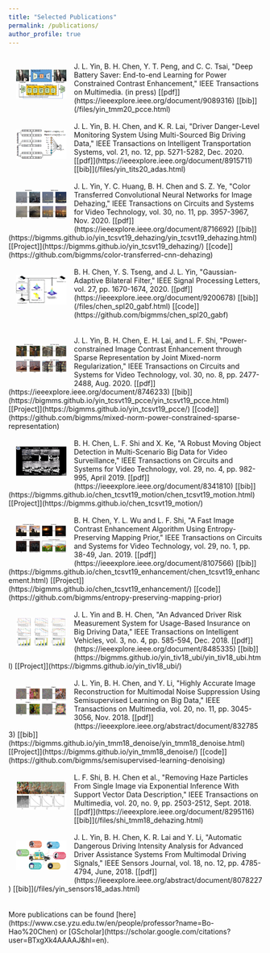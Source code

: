 ```yaml
---
title: "Selected Publications"
permalink: /publications/
author_profile: true
---
```


<br>
<img src='/images/yin_tmm20_pcce.png' width="100" style="float: left; margin: 15px">
J. L. Yin, B. H. Chen, Y. T. Peng, and C. C. Tsai, "Deep Battery Saver: End-to-end Learning for Power Constrained Contrast Enhancement," IEEE Transactions on Multimedia. (in press) [[pdf]](https://ieeexplore.ieee.org/document/9089316) [[bib]](/files/yin_tmm20_pcce.html)
<br>
<br>
<img src='/images/yin_tits20_adas.png' width="100" style="float: left; margin: 15px">
J. L. Yin, B. H. Chen, and K. R. Lai, "Driver Danger-Level Monitoring System Using Multi-Sourced Big Driving Data," IEEE Transactions on Intelligent Transportation Systems, vol. 21, no. 12, pp. 5271-5282, Dec. 2020. [[pdf]](https://ieeexplore.ieee.org/document/8915711) [[bib]](/files/yin_tits20_adas.html)
<br>
<br>
<img src='/images/yin_tcsvt19_dehazing.png' width="100" style="float: left; margin: 15px">
J. L. Yin, Y. C. Huang, B. H. Chen and S. Z. Ye, "Color Transferred Convolutional Neural Networks for Image Dehazing," IEEE Transactions on Circuits and Systems for Video Technology, vol. 30, no. 11, pp. 3957-3967, Nov. 2020. [[pdf]](https://ieeexplore.ieee.org/document/8716692) [[bib]](https://bigmms.github.io/yin_tcsvt19_dehazing/yin_tcsvt19_dehazing.html) [[Project]](https://bigmms.github.io/yin_tcsvt19_dehazing/) [[code]](https://github.com/bigmms/color-transferred-cnn-dehazing)
<br>
<br>
<img src='/images/chen_spl20_gabf.png' width="100" style="float: left; margin: 15px">
B. H. Chen, Y. S. Tseng, and J. L. Yin, "Gaussian-Adaptive Bilateral Filter," IEEE Signal Processing Letters, vol. 27, pp. 1670-1674, 2020. [[pdf]](https://ieeexplore.ieee.org/document/9200678) [[bib]](/files/chen_spl20_gabf.html) [[code]](https://github.com/bigmms/chen_spl20_gabf)
<br>
<br>
<br>
<img src='/images/yin_tcsvt19_pcce.png' width="100" style="float: left; margin: 15px">
J. L. Yin, B. H. Chen, E. H. Lai, and L. F. Shi, "Power-constrained Image Contrast Enhancement through Sparse Representation by Joint Mixed-norm Regularization," IEEE Transactions on Circuits and Systems for Video Technology, vol. 30, no. 8, pp. 2477-2488, Aug. 2020. [[pdf]](https://ieeexplore.ieee.org/document/8746233) [[bib]](https://bigmms.github.io/yin_tcsvt19_pcce/yin_tcsvt19_pcce.html) [[Project]](https://bigmms.github.io/yin_tcsvt19_pcce/) [[code]](https://github.com/bigmms/mixed-norm-power-constrained-sparse-representation)
<br>
<br>
<img src='/images/chen_tcsvt19_motion.png' width="100" style="float: left; margin: 15px">
B. H. Chen, L. F. Shi and X. Ke, "A Robust Moving Object Detection in Multi-Scenario Big Data for Video Surveillance," IEEE Transactions on Circuits and Systems for Video Technology, vol. 29, no. 4, pp. 982-995, April 2019. [[pdf]](https://ieeexplore.ieee.org/document/8341810) [[bib]](https://bigmms.github.io/chen_tcsvt19_motion/chen_tcsvt19_motion.html) [[Project]](https://bigmms.github.io/chen_tcsvt19_motion/)
<br>
<br>
<img src='/images/chen_tcsvt19_enhancement.png' width="100" style="float: left; margin: 15px">
B. H. Chen, Y. L. Wu and L. F. Shi, "A Fast Image Contrast Enhancement Algorithm Using Entropy-Preserving Mapping Prior," IEEE Transactions on Circuits and Systems for Video Technology, vol. 29, no. 1, pp. 38-49, Jan. 2019. [[pdf]](https://ieeexplore.ieee.org/document/8107566) [[bib]](https://bigmms.github.io/chen_tcsvt19_enhancement/chen_tcsvt19_enhancement.html) [[Project]](https://bigmms.github.io/chen_tcsvt19_enhancement/) [[code]](https://github.com/bigmms/entropy-preserving-mapping-prior)
<br>
<br>
<img src='/images/yin_tiv18_ubi.png' width="100" style="float: left; margin: 15px">
J. L. Yin and B. H. Chen, "An Advanced Driver Risk Measurement System for Usage-Based Insurance on Big Driving Data," IEEE Transactions on Intelligent Vehicles, vol. 3, no. 4, pp. 585-594, Dec. 2018. [[pdf]](https://ieeexplore.ieee.org/document/8485335) [[bib]](https://bigmms.github.io/yin_tiv18_ubi/yin_tiv18_ubi.html) [[Project]](https://bigmms.github.io/yin_tiv18_ubi/)
<br>
<br>
<img src='/images/yin_tmm18_denoise.png' width="100" style="float: left; margin: 15px">
J. L. Yin, B. H. Chen, and Y. Li, "Highly Accurate Image Reconstruction for Multimodal Noise Suppression Using Semisupervised Learning on Big Data," IEEE Transactions on Multimedia, vol. 20, no. 11, pp. 3045-3056, Nov. 2018. [[pdf]](https://ieeexplore.ieee.org/abstract/document/8327853) [[bib]](https://bigmms.github.io/yin_tmm18_denoise/yin_tmm18_denoise.html) [[Project]](https://bigmms.github.io/yin_tmm18_denoise/) [[code]](https://github.com/bigmms/semisupervised-learning-denoising)
<br>
<br>
<img src='/images/shi_tmm18_dehazing.png' width="100" style="float: left; margin: 15px">
L. F. Shi, B. H. Chen et al., "Removing Haze Particles From Single Image via Exponential Inference With Support Vector Data Description," IEEE Transactions on Multimedia, vol. 20, no. 9, pp. 2503-2512, Sept. 2018. [[pdf]](https://ieeexplore.ieee.org/document/8295116) [[bib]](/files/shi_tmm18_dehazing.html)
<br>
<br>
<img src='/images/yin_sensj18_adas.png' width="100" style="float: left; margin: 15px">
J. L. Yin, B. H. Chen, K. R. Lai and Y. Li, "Automatic Dangerous Driving Intensity Analysis for Advanced Driver Assistance Systems From Multimodal Driving Signals," IEEE Sensors Journal, vol. 18, no. 12, pp. 4785-4794, June, 2018. [[pdf]](https://ieeexplore.ieee.org/abstract/document/8078227) [[bib]](/files/yin_sensors18_adas.html)
<br>
<br>
<br>
More publications can be found [here](https://www.cse.yzu.edu.tw/en/people/professor?name=Bo-Hao%20Chen) or [GScholar](https://scholar.google.com/citations?user=BTxgXk4AAAAJ&hl=en).

